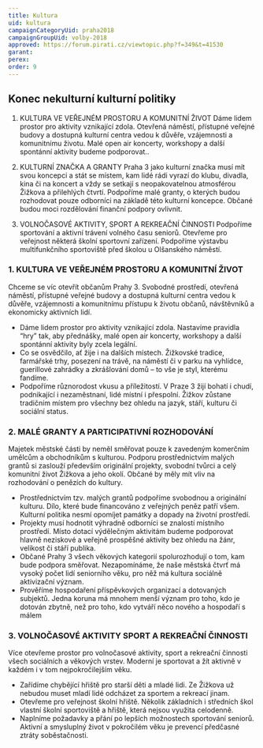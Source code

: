 ```yaml
---
title: Kultura
uid: kultura
campaignCategoryUid: praha2018
campaignGroupUid: volby-2018
approved: https://forum.pirati.cz/viewtopic.php?f=349&t=41530
garant: 
perex: 
order: 9
---
```


## Konec nekulturní kulturní politiky

1. KULTURA VE VEŘEJNÉM PROSTORU A KOMUNITNÍ ŽIVOT
Dáme lidem prostor pro aktivity vznikající zdola. Otevřená náměstí, přístupné veřejné budovy a dostupná kulturní centra vedou k důvěře, vzájemnosti a komunitnímu životu. Malé open air koncerty, workshopy a další spontánní aktivity budeme podporovat..
  
2. KULTURNÍ ZNAČKA A GRANTY
Praha 3 jako kulturní značka musí mít svou koncepci a stát se místem, kam lidé rádi vyrazí do klubu, divadla, kina či na koncert a vždy se setkají s neopakovatelnou atmosférou Žižkova a přilehlých čtvrtí. Podpoříme malé granty, o kterých budou rozhodovat pouze odborníci na základě této kulturní koncepce. Občané budou moci rozdělování finanční podpory ovlivnit.
  
3. VOLNOČASOVÉ AKTIVITY, SPORT A REKREAČNÍ ČINNOSTI
Podpoříme sportování a aktivní trávení volného času seniorů. Otevřeme pro veřejnost některá školní sportovní zařízení. Podpoříme výstavbu multifunkčního sportoviště před školou u Olšanského náměstí. 


### 1. KULTURA VE VEŘEJNÉM PROSTORU A KOMUNITNÍ ŽIVOT
Chceme se víc otevřít občanům Prahy 3. Svobodné prostředí, otevřená náměstí, přístupné veřejné budovy a dostupná kulturní centra vedou k důvěře, vzájemnosti a komunitnímu přístupu k životu občanů, návštěvníků a ekonomicky aktivních lidí.
 
- Dáme lidem prostor pro aktivity vznikající zdola. Nastavíme pravidla “hry” tak, aby přednášky, malé open air koncerty, workshopy a další spontánní aktivity byly zcela legální.
- Co se osvědčilo, ať žije i na dalších místech. Žižkovské tradice, farmářské trhy, posezení na trávě, na náměstí či v parku na vyhlídce, guerillové zahrádky a zkrášlování domů – to vše je styl, kterému fandíme.
- Podpoříme různorodost vkusu a příležitostí. V Praze 3 žijí bohatí i chudí, podnikající i nezaměstnaní, lidé místní i přespolní. Žižkov zůstane tradičním místem pro všechny bez ohledu na jazyk, stáří, kulturu či sociální status.
 
 
### 2. MALÉ GRANTY A PARTICIPATIVNÍ ROZHODOVÁNÍ
Majetek městské části by neměl směřovat pouze k zavedeným komerčním umělcům a obchodníkům s kulturou. Podporu prostřednictvím malých grantů si zaslouží především originální projekty, svobodní tvůrci a celý komunitní život Žižkova a jeho okolí. Občané by měly mít vliv na rozhodování o penězích do kultury.
 
- Prostřednictvím tzv. malých grantů podpoříme svobodnou a originální kulturu. Dílo, které bude financováno z veřejných peněz patří všem. Kulturní politika nesmí opomíjet památky a dopady na životní prostředí.
- Projekty musí hodnotit výhradně odborníci se znalostí místního prostředí. Místo dotací výdělečným aktivitám budeme podporovat hlavně neziskové a veřejně prospěšné aktivity bez ohledu na žánr, velikost či stáří publika.
- Občané Prahy 3 všech věkových kategorií spolurozhodují o tom, kam bude podpora směřovat. Nezapomínáme, že naše městská čtvrť má vysoký počet lidí seniorního věku, pro něž má kultura sociálně aktivizační význam.
- Prověříme hospodaření příspěvkových organizací a dotovaných subjektů. Jedna koruna má mnohem menší význam pro toho, kdo je dotován zbytně, než pro toho, kdo vytváří něco nového a hospodaří s málem
 
### 3. VOLNOČASOVÉ AKTIVITY SPORT A REKREAČNÍ ČINNOSTI
Více otevřeme prostor pro volnočasové aktivity, sport a rekreační činnosti všech sociálních a věkových vrstev. Moderní je sportovat a žít aktivně v každém i v tom nejpokročilejším věku.
 
- Zařídíme chybějící hřiště pro starší děti a mladé lidi. Ze Žižkova už nebudou muset mladí lidé odcházet za sportem a rekreací jinam.
- Otevřeme pro veřejnost školní hřiště. Několik základních i středních škol vlastní školní sportoviště a hřiště, která nejsou využita celodenně.
- Naplníme požadavky a přání po lepších možnostech sportování seniorů. Aktivní a smysluplný život v pokročilém věku je prevencí předčasné ztráty soběstačnosti.

